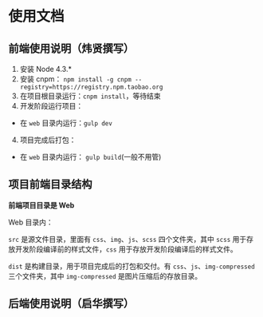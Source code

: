 # 使用文档

## 前端使用说明（炜贤撰写）

1. 安装 Node 4.3.*
2. 安装 cnpm： `npm install -g cnpm --registry=https://registry.npm.taobao.org`
3. 在项目根目录运行：`cnpm install`，等待结束
3. 开发阶段运行项目：
 - 在 `web` 目录内运行：`gulp dev`
4. 项目完成后打包：
 - 在 `web` 目录内运行： `gulp build`(一般不用管)

## 项目前端目录结构

**前端项目目录是 Web**

Web 目录内：

`src` 是源文件目录，里面有 `css`、`img`、`js`、`scss` 四个文件夹，其中 `scss` 用于存放开发阶段编译前的样式文件，`css` 用于存放开发阶段编译后的样式文件。

`dist` 是构建目录，用于项目完成后的打包和交付。有 `css`、`js`、`img-compressed` 三个文件夹，其中 `img-compressed` 是图片压缩后的存放目录。

## 后端使用说明（启华撰写）
